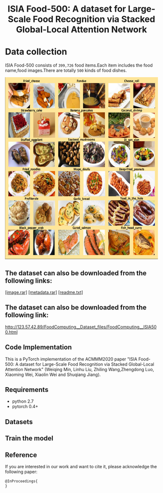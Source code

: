 # <p align="center"> ISIA Food-500: A dataset for Large-Scale Food Recognition via Stacked Global-Local Attention Network</p>

# Data collection
ISIA Food-500 consists of `399,726` food items.Each item includes the food name,food images.There are totally `500` kinds of food dishes.

<div align="center"><img width="600" height="600" src="sample/ISIA500-example.png"></div>

## The dataset can also be downloaded from the following links:
[[image.rar]](https://www.google.com/?hl=zh_tw)
[[metadata.rar]](https://www.google.com/?hl=zh_tw)
[[readme.txt]](https://www.google.com/?hl=zh_tw)

## The dataset can also be downloaded from the following link:
http://123.57.42.89/FoodComputing__Dataset_files/FoodComputing__ISIA500.html

## Code Implementation
This is a PyTorch implementation of the ACMMM2020 paper "ISIA Food-500: A dataset for Large-Scale Food Recognition via Stacked Global-Local Attention Network" (Weiqing Min, Linhu Liu, Zhiling Wang,Zhengdong Luo, Xiaoming Wei, Xiaolin Wei and Shuqiang Jiang).

## Requirements
- python 2.7
- pytorch 0.4+

## Datasets


## Train the model

## Reference
If you are interested in our work and want to cite it, please acknowledge the following paper:


```
@InProceedings{
} 
```

